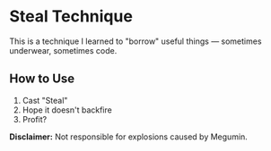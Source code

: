 # Steal Technique

This is a technique I learned to "borrow" useful things — sometimes underwear, sometimes code.

## How to Use
1. Cast "Steal"
2. Hope it doesn't backfire
3. Profit?

**Disclaimer:** Not responsible for explosions caused by Megumin.
